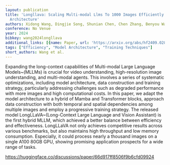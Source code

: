 ```yaml
---
layout: publication
title: 'Longllava: Scaling Multi-modal Llms To 1000 Images Efficiently Via Hybrid
  Architecture'
authors: Xidong Wang, Dingjie Song, Shunian Chen, Chen Zhang, Benyou Wang
conference: No Venue
year: 2024
bibkey: wang2024longllava
additional_links: [{name: Paper, url: 'https://arxiv.org/abs/hf2409.02889'}]
tags: ["Efficiency", "Model Architecture", "Training Techniques"]
short_authors: Wang et al.
---
```

Expanding the long-context capabilities of Multi-modal Large Language Models~(MLLMs) is crucial for video understanding, high-resolution image understanding, and multi-modal agents. This involves a series of systematic optimizations, including model architecture, data construction and training strategy, particularly addressing challenges such as degraded performance with more images and high computational costs. In this paper, we adapt the model architecture to a hybrid of Mamba and Transformer blocks, approach data construction with both temporal and spatial dependencies among multiple images and employ a progressive training strategy. The released model LongLLaVA~(Long-Context Large Language and Vision Assistant) is the first hybrid MLLM, which achieved a better balance between efficiency and effectiveness. LongLLaVA not only achieves competitive results across various benchmarks, but also maintains high throughput and low memory consumption. Especially, it could process nearly a thousand images on a single A100 80GB GPU, showing promising application prospects for a wide range of tasks.

https://huggingface.co/discussions/paper/66d917ff8506f9b6cfd09924